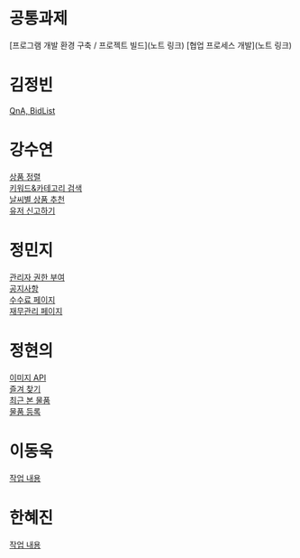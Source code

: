 # 공통과제
[프로그램 개발 환경 구축 / 프로젝트 빌드](노트 링크)
[협업 프로세스 개발](노트 링크)

# 김정빈
[QnA, BidList](하브루타/하브루타_노트_김정빈(QnA,BidList).md)

# 강수연
[상품 정렬](하브루타/하브루타_노트_강수연(상품정렬).md)<br>
[키워드&카테고리 검색](하브루타/하브루타_노트_강수연(키워드&카테고리검색).md)<br>
[날씨별 상품 추천](하브루타/하브루타_노트_강수연(날씨별상품추천).md)<br>
[유저 신고하기](하브루타/하브루타_노트_강수연(유저신고).md)

# 정민지
[관리자 권한 부여](하브루타/하브루타_노트_정민지(관리자권한부여).md)<br>
[공지사항](하브루타/하브루타_노트_정민지(공지사항).md)<br>
[수수료 페이지](하브루타/하브루타_노트_정민지(수수료페이지).md)<br>
[재무관리 페이지](하브루타/하브루타_노트_정민지(재무관리).md)

# 정현의
[이미지 API](하브루타/하브루타_노트_정현의(이미지API).md)<br>
[즐겨 찾기](하브루타/하브루타_노트_정현의(즐겨찾기).md)<br>
[최근 본 물품](하브루타/하브루타_노트_정현의(최근본상품).md)<br>
[물품 등록](하브루타/하브루타_노트_정현의(물품등록).md)

# 이동욱
[작업 내용](하브루타/하브루타_노트_이동욱.md)

# 한혜진
[작업 내용](하브루타/하브루타_노트_한혜진.md)
